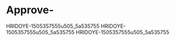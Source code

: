 # Approve-
HRIDOYE-1505357555u505_5a535755
HRIDOYE-1505357555u505_5a535755
HRIDOYE-1505357555u505_5a535755
